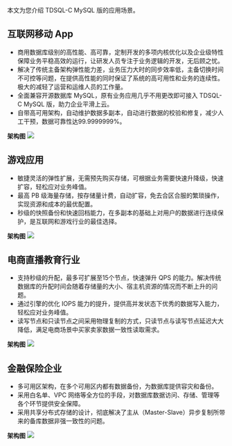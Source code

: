 本文为您介绍 TDSQL-C MySQL 版的应用场景。

## 互联网移动 App
- 商用数据库级别的高性能、高可靠，定制开发的多项内核优化以及企业级特性保障业务平稳高效的运行，让研发人员专注于业务逻辑的开发，无后顾之忧。
- 解决了传统主备架构弹性能力差，业务压力大时的同步效率低，主备切换时间不可控等问题，在提供高性能的同时保证了系统的高可用性和业务的连续性。极大的减轻了运营和运维人员的工作量。
- 全面兼容开源数据库 MySQL，原有业务应用几乎不用更改即可接入 TDSQL-C MySQL 版，助力企业平滑上云。
- 自带高可用架构，自动维护数据多副本，自动进行数据的校验和修复，减少人工干预，数据可靠性达99.9999999%。

**架构图**
![](https://qcloudimg.tencent-cloud.cn/raw/d6c8869ba9eb5a508f21488e5b48ba83.png)

## 游戏应用
- 敏捷灵活的弹性扩展，无需预先购买存储，可根据业务需要快速升降级，快速扩容，轻松应对业务峰值。
- 最高 PB 级海量存储，按存储量计费，自动扩容，免去合区合服的繁琐操作，实现资源和成本的最优配置。
- 秒级的快照备份和快速回档能力，在多副本的基础上对用户的数据进行连续保护，是互联网和游戏行业的最佳选择。

**架构图**
![](https://qcloudimg.tencent-cloud.cn/raw/f756a3b9c682d4871c43fcd26a2f83ab.png)

## 电商直播教育行业
- 支持秒级的升配，最多可扩展至15个节点，快速弹升 QPS 的能力。解决传统数据库的升配时间会随着存储量的大小、宿主机资源的情况而不断上升的问题。
- 通过引擎的优化 IOPS 能力的提升，提供高并发状态下优秀的数据写入能力，轻松应对业务峰值。
- 读写节点和只读节点之间采用物理复制的方式，只读节点与读写节点延迟大大降低，满足电商场景中买家卖家数据一致性读取需求。

**架构图**
![](https://qcloudimg.tencent-cloud.cn/raw/dffb4cc15a67b8c4e27fb915d709e8ae.png)

## 金融保险企业
- 多可用区架构，在多个可用区内都有数据备份，为数据库提供容灾和备份。
- 采用白名单、VPC 网络等全方位的手段，对数据库数据访问、存储、管理等各个环节提供安全保障。
- 采用共享分布式存储的设计，彻底解决了主从（Master-Slave）异步复制所带来的备库数据非强一致性的问题。

**架构图**
![](https://qcloudimg.tencent-cloud.cn/raw/d2f7ed0587bb5ae59793e51176a8c735.png)
